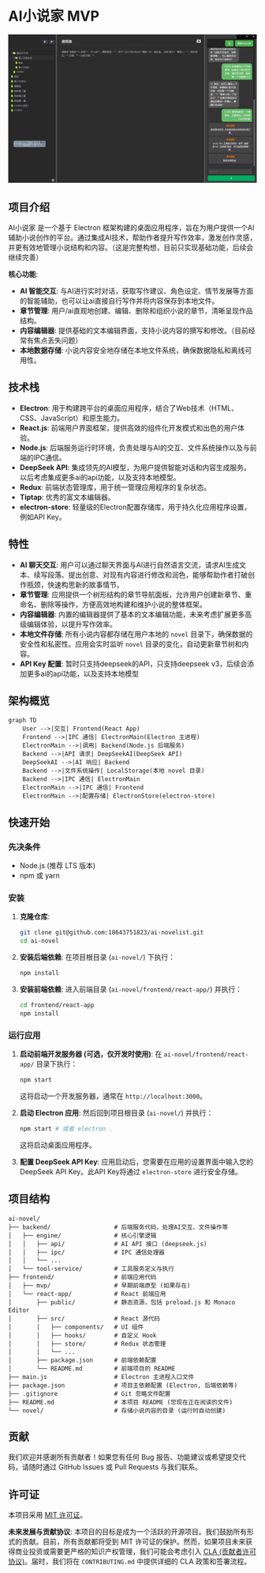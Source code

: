 # AI小说家 MVP

![项目截图](images/示例图片.jpg)
## 项目介绍

AI小说家 是一个基于 Electron 框架构建的桌面应用程序，旨在为用户提供一个AI辅助小说创作的平台。通过集成AI技术，帮助作者提升写作效率，激发创作灵感，并更有效地管理小说结构和内容。（这是完整构想，目前只实现基础功能，后续会继续完善）

**核心功能**:
*   **AI 智能交互**: 与AI进行实时对话，获取写作建议、角色设定、情节发展等方面的智能辅助，也可以让ai直接自行写作并将内容保存到本地文件。
*   **章节管理**: 用户/ai直观地创建、编辑、删除和组织小说的章节，清晰呈现作品结构。
*   **内容编辑器**: 提供基础的文本编辑界面，支持小说内容的撰写和修改。（目前经常有焦点丢失问题）
*   **本地数据存储**: 小说内容安全地存储在本地文件系统，确保数据隐私和离线可用性。

## 技术栈

*   **Electron**: 用于构建跨平台的桌面应用程序，结合了Web技术（HTML、CSS、JavaScript）和原生能力。
*   **React.js**: 前端用户界面框架，提供高效的组件化开发模式和出色的用户体验。
*   **Node.js**: 后端服务运行时环境，负责处理与AI的交互、文件系统操作以及与前端的IPC通信。
*   **DeepSeek API**: 集成领先的AI模型，为用户提供智能对话和内容生成服务。以后考虑集成更多ai的api功能，以及支持本地模型。
*   **Redux**: 前端状态管理库，用于统一管理应用程序的复杂状态。
*   **Tiptap**: 优秀的富文本编辑器。
*   **electron-store**: 轻量级的Electron配置存储库，用于持久化应用程序设置，例如API Key。

## 特性

*   **AI 聊天交互**: 用户可以通过聊天界面与AI进行自然语言交流，请求AI生成文本、续写段落、提出创意、对现有内容进行修改和润色，能够帮助作者打破创作瓶颈，快速构思新的故事情节。
*   **章节管理**: 应用提供一个树形结构的章节导航面板，允许用户创建新章节、重命名、删除等操作，方便高效地构建和维护小说的整体框架。
*   **内容编辑器**: 内置的编辑器提供了基本的文本编辑功能，未来考虑扩展更多高级编辑体验，以提升写作效率。
*   **本地文件存储**: 所有小说内容都存储在用户本地的 `novel` 目录下，确保数据的安全性和私密性。应用会实时监听 `novel` 目录的变化，自动更新章节树和内容。
*   **API Key 配置**: 暂时只支持deepseek的API，只支持deepseek v3，后续会添加更多ai的api功能，以及支持本地模型

## 架构概览

```mermaid
graph TD
    User -->|交互| Frontend(React App)
    Frontend -->|IPC 通信| ElectronMain(Electron 主进程)
    ElectronMain -->|调用| Backend(Node.js 后端服务)
    Backend -->|API 请求| DeepSeekAI(DeepSeek API)
    DeepSeekAI -->|AI 响应| Backend
    Backend -->|文件系统操作| LocalStorage(本地 novel 目录)
    Backend -->|IPC 通信| ElectronMain
    ElectronMain -->|IPC 通信| Frontend
    ElectronMain -->|配置存储| ElectronStore(electron-store)
```

## 快速开始

### 先决条件

*   Node.js (推荐 LTS 版本)
*   npm 或 yarn

### 安装

1.  **克隆仓库**:
    ```bash
    git clone git@github.com:18643751823/ai-novelist.git
    cd ai-novel
    ```

2.  **安装后端依赖**:
    在项目根目录 (`ai-novel/`) 下执行：
    ```bash
    npm install
    ```

3.  **安装前端依赖**:
    进入前端目录 (`ai-novel/frontend/react-app/`) 并执行：
    ```bash
    cd frontend/react-app
    npm install
    ```

### 运行应用

1.  **启动前端开发服务器 (可选，仅开发时使用)**:
    在 `ai-novel/frontend/react-app/` 目录下执行：
    ```bash
    npm start
    ```
    这将启动一个开发服务器，通常在 `http://localhost:3000`。

2.  **启动 Electron 应用**:
    然后回到项目根目录 (`ai-novel/`) 并执行：
    ```bash
    npm start # 或者 electron .
    ```
    这将启动桌面应用程序。

3.  **配置 DeepSeek API Key**:
    应用启动后，您需要在应用的设置界面中输入您的 DeepSeek API Key。此API Key将通过 `electron-store` 进行安全存储。

## 项目结构

```
ai-novel/
├── backend/                  # 后端服务代码，处理AI交互、文件操作等
│   ├── engine/               # 核心引擎逻辑
│   │   ├── api/              # AI API 接口 (deepseek.js)
│   │   ├── ipc/              # IPC 通信处理器
│   │   └── ...
│   └── tool-service/         # 工具服务定义与执行
├── frontend/                 # 前端应用代码
│   ├── mvp/                  # 早期前端原型 (如果存在)
│   └── react-app/            # React 前端应用
│       ├── public/           # 静态资源，包括 preload.js 和 Monaco Editor
│       ├── src/              # React 源代码
│       │   ├── components/   # UI 组件
│       │   ├── hooks/        # 自定义 Hook
│       │   ├── store/        # Redux 状态管理
│       │   └── ...
│       ├── package.json      # 前端依赖配置
│       └── README.md         # 前端项目的 README
├── main.js                   # Electron 主进程入口文件
├── package.json              # 项目主依赖配置 (Electron, 后端依赖等)
├── .gitignore                # Git 忽略文件配置
├── README.md                 # 本项目 README (您现在正在阅读的文件)
└── novel/                    # 存储小说内容的目录 (运行时自动创建)
```

## 贡献

我们欢迎并感谢所有贡献者！如果您有任何 Bug 报告、功能建议或希望提交代码，请随时通过 GitHub Issues 或 Pull Requests 与我们联系。

## 许可证

本项目采用 [MIT 许可证](LICENSE)。

**未来发展与贡献协议**:
本项目的目标是成为一个活跃的开源项目。我们鼓励所有形式的贡献。目前，所有贡献都将受到 MIT 许可证的保护。然而，如果项目未来获得商业投资或需要更严格的知识产权管理，我们可能会考虑引入 [CLA (贡献者许可协议)](CONTRIBUTING.md#cla-policy)。届时，我们将在 `CONTRIBUTING.md` 中提供详细的 CLA 政策和签署流程。